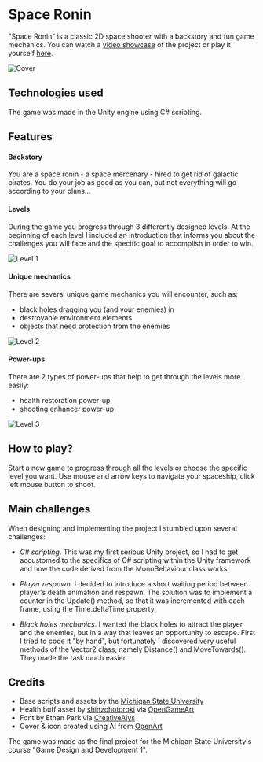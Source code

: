 # **Space Ronin**

"Space Ronin" is a classic 2D space shooter with a backstory and fun game mechanics. You can watch a [video showcase](https://www.youtube.com/watch?v=8sJFVolDWoY) of the project or play it yourself [here](https://wgrodzicki.itch.io/space-ronin).

![Cover](SpaceRonin/AssetsArt/Other/cover.png)

## **Technologies used**

The game was made in the Unity engine using C# scripting.

## **Features**

#### Backstory

You are a space ronin - a space mercenary - hired to get rid of galactic pirates. You do your job as good as you can, but not everything will go according to your plans...

#### Levels

During the game you progress through 3 differently designed levels. At the beginning of each level I included an introduction that informs you about the challenges you will face and the specific goal to accomplish in order to win.

![Level 1](SpaceRonin/AssetsArt/Other/lvl1.png)

#### Unique mechanics

There are several unique game mechanics you will encounter, such as:

- black holes dragging you (and your enemies) in
- destroyable environment elements
- objects that need protection from the enemies

![Level 2](SpaceRonin/AssetsArt/Other/lvl2.png)

#### Power-ups

There are 2 types of power-ups that help to get through the levels more easily:

- health restoration power-up
- shooting enhancer power-up

![Level 3](SpaceRonin/AssetsArt/Other/lvl3.png)

## **How to play?**

Start a new game to progress through all the levels or choose the specific level you want. Use mouse and arrow keys to navigate your spaceship, click left mouse button to shoot.

## **Main challenges**

When designing and implementing the project I stumbled upon several challenges:

- _C# scripting_. This was my first serious Unity project, so I had to get accustomed to the specifics of C# scripting within the Unity framework and how the code derived from the MonoBehaviour class works.

- _Player respawn_. I decided to introduce a short waiting period between player's death animation and respawn. The solution was to implement a counter in the Update() method, so that it was incremented with each frame, using the Time.deltaTime property.

- _Black holes mechanics_. I wanted the black holes to attract the player and the enemies, but in a way that leaves an opportunity to escape. First I tried to code it "by hand", but fortunately I discovered very useful methods of the Vector2 class, namely Distance() and MoveTowards(). They made the task much easier.

## **Credits**

- Base scripts and assets by the [Michigan State University](https://www.coursera.org/learn/game-design-and-development-1)
- Health buff asset by [shinzohotoroki](https://opengameart.org/users/shinzohotoroki) via [OpenGameArt](https://opengameart.org/content/heart-3)
- Font by Ethan Park via [CreativeAlys](https://www.creativealys.com/2015/09/01/aperture-digital-typeface/)
- Cover & icon created using AI from [OpenArt](https://openart.ai/)

The game was made as the final project for the Michigan State University's course "Game Design and Development 1".